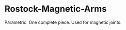 Rostock-Magnetic-Arms
=====================

Parametric. One complete piece.  Used for magnetic joints.
